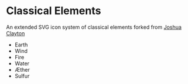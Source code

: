 # Classical Elements
An extended SVG icon system of classical elements forked from [Joshua Clayton](https://github.com/jclayton/classical-elements)

* Earth
* Wind
* Fire
* Water
* Æther
* Sulfur 
